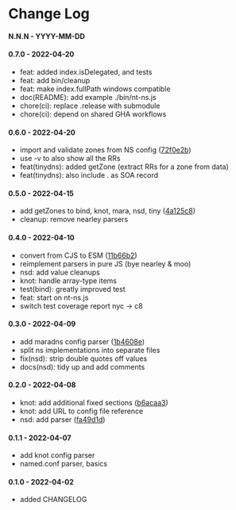 # Change Log

#### N.N.N - YYYY-MM-DD

#### 0.7.0 - 2022-04-20

- feat: added index.isDelegated, and tests
- feat: add bin/cleanup
- feat: make index.fullPath windows compatible
- doc(README): add example ./bin/nt-ns.js
- chore(ci): replace .release with submodule
- chore(ci): depend on shared GHA workflows


#### 0.6.0 - 2022-04-20

* import and validate zones from NS config ([72f0e2b](https://github.com/NicTool/dns-nameserver/commit/72f0e2b7f4d58a80edd6edad61cd5646e8bf80cb))
* use -v to also show all the RRs
* feat(tinydns): added getZone (extract RRs for a zone from data)
* feat(tinydns): also include . as SOA record


#### 0.5.0 - 2022-04-15

* add getZones to bind, knot, mara, nsd, tiny ([4a125c8](https://github.com/NicTool/dns-nameserver/commit/4a125c89ffdaef2800a61dd31bd6de07d450f81a))
* cleanup: remove nearley parsers


#### 0.4.0 - 2022-04-10

* convert from CJS to ESM ([11b66b2](https://github.com/NicTool/dns-nameserver/commit/11b66b2b83416fdb3338f9d537c9643814a13960))
* reimplement parsers in pure JS (bye nearley & moo)
* nsd: add value cleanups
* knot: handle array-type items
* test(bind): greatly improved test
* feat: start on nt-ns.js
* switch test coverage report nyc -> c8


#### 0.3.0 - 2022-04-09

* add maradns config parser ([1b4608e](https://github.com/NicTool/dns-nameserver/commit/1b4608e22b60250a67823851772538418e59d187))
* split ns implementations into separate files
* fix(nsd): strip double quotes off values
* docs(nsd): tidy up and add comments


#### 0.2.0 - 2022-04-08

* knot: add additional fixed sections ([b6acaa3](https://github.com/NicTool/dns-nameserver/commit/b6acaa301de2247059ec13dc0c2701aa36a101a0))
* knot: add URL to config file reference
* nsd: add parser ([fa49d1d](https://github.com/NicTool/dns-nameserver/commit/fa49d1da91e3e3bb2ac40d03bdfe60ea71b03710))


#### 0.1.1 - 2022-04-07

* add knot config parser
* named.conf parser, basics


#### 0.1.0 - 2022-04-02

* added CHANGELOG
